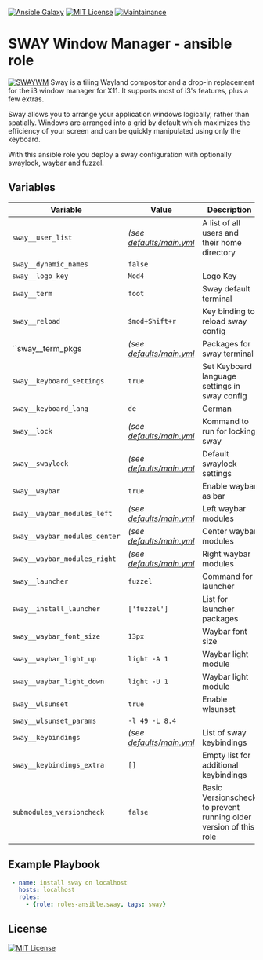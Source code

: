 [![Ansible Galaxy](https://ansible.l3d.space/svg/roles-ansible.sway.svg)](https://galaxy.ansible.com/ui/standalone/roles/roles-ansible/sway)
[![MIT License](https://ansible.l3d.space/svg/roles-ansible.sway_license.svg)](LICENSE)
[![Maintainance](https://ansible.l3d.space/svg/roles-ansible.sway_maintainance.svg)](https://ansible.l3d.space/#roles-ansible.sway)

SWAY Window Manager - ansible role
=========================================

[![SWAYWM](https://swaywm.org/logo.png)](https://swaywm.org/)
Sway is a tiling Wayland compositor and a drop-in replacement for the i3 window manager for X11. It supports most of i3's features, plus a few extras.

Sway allows you to arrange your application windows logically, rather than spatially. Windows are arranged into a grid by default which maximizes the efficiency of your screen and can be quickly manipulated using only the keyboard.

With this ansible role you deploy a sway configuration with optionally swaylock, waybar and fuzzel.

## Variables
| Variable | Value | Description |
| -------- | ----- | ----------- |
| ``sway__user_list`` | *(see [defaults/main.yml](defaults/main.yml)* | A list of all users and their home directory |
| ``sway__dynamic_names`` | ``false`` | 
| ``sway__logo_key`` | ``Mod4`` | Logo Key |
| ``sway__term`` | ``foot`` | Sway default terminal |
| ``sway__reload`` | ``$mod+Shift+r`` | Key binding to reload sway config |
| ``sway__term_pkgs | *(see [defaults/main.yml](defaults/main.yml)* | Packages for sway terminal |
| ``sway__keyboard_settings`` | ``true`` | Set Keyboard language settings in sway config |
| ``sway__keyboard_lang`` | ``de`` | German |
| ``sway__lock`` | *(see [defaults/main.yml](defaults/main.yml)* | Kommand to run for locking sway |
| ``sway__swaylock`` |  *(see [defaults/main.yml](defaults/main.yml)*  | Default swaylock settings |
| ``sway__waybar`` | ``true`` | Enable waybar as bar |
| ``sway__waybar_modules_left`` | *(see [defaults/main.yml](defaults/main.yml)* | Left waybar modules |
| ``sway__waybar_modules_center`` | *(see [defaults/main.yml](defaults/main.yml)* | Center waybar modules |
| ``sway__waybar_modules_right`` | *(see [defaults/main.yml](defaults/main.yml)* | Right waybar modules |
| ``sway__launcher`` | ``fuzzel`` | Command for launcher |
| ``sway__install_launcher`` | ``['fuzzel']`` | List for launcher packages |
| ``sway__waybar_font_size`` | ``13px`` | Waybar font size |
| ``sway__waybar_light_up`` | ``light -A 1`` | Waybar light module |
| ``sway__waybar_light_down`` | ``light -U 1`` | Waybar  light module |
| ``sway__wlsunset`` | ``true`` | Enable wlsunset |
| ``sway__wlsunset_params`` | ``-l 49 -L 8.4`` |
| ``sway__keybindings`` | *(see [defaults/main.yml](defaults/main.yml)* | List of sway keybindings |
| ``sway__keybindings_extra`` | ``[]`` | Empty list for additional keybindings |
| ``submodules_versioncheck`` | ``false`` | Basic Versionscheck to prevent running older version of this role |



## Example Playbook
```yaml
 - name: install sway on localhost
   hosts: localhost
   roles:
     - {role: roles-ansible.sway, tags: sway}
```

## License
[![MIT License](https://ansible.l3d.space/svg/roles-ansible.sway_license.svg)](LICENSE)

